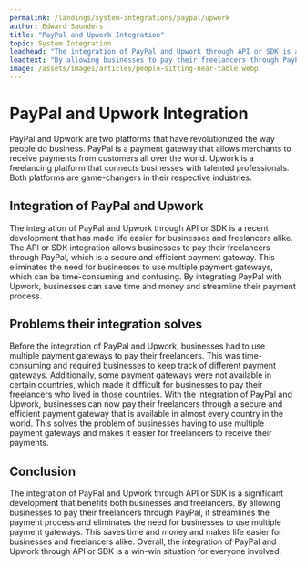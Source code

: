 ```yaml
---
permalink: /landings/system-integrations/paypal/upwork
author: Edward Saunders
title: "PayPal and Upwork Integration"
topic: System Integration
leadhead: "The integration of PayPal and Upwork through API or SDK is a significant development that benefits both businesses and freelancers"
leadtext: "By allowing businesses to pay their freelancers through PayPal, it streamlines the payment process and eliminates the need for businesses to use multiple payment gateways. This saves time and money and makes life easier for businesses and freelancers alike. Overall, the integration of PayPal and Upwork through API or SDK is a win-win situation for everyone involved."
image: /assets/images/articles/people-sitting-near-table.webp
---
```

<div class="arttext">	<h1>PayPal and Upwork Integration</h1>
	<p>PayPal and Upwork are two platforms that have revolutionized the way people do business. PayPal is a payment gateway that allows merchants to receive payments from customers all over the world. Upwork is a freelancing platform that connects businesses with talented professionals. Both platforms are game-changers in their respective industries.</p>
	<h2>Integration of PayPal and Upwork</h2>
	<p>The integration of PayPal and Upwork through API or SDK is a recent development that has made life easier for businesses and freelancers alike. The API or SDK integration allows businesses to pay their freelancers through PayPal, which is a secure and efficient payment gateway. This eliminates the need for businesses to use multiple payment gateways, which can be time-consuming and confusing. By integrating PayPal with Upwork, businesses can save time and money and streamline their payment process.</p>
	<h2>Problems their integration solves</h2>
	<p>Before the integration of PayPal and Upwork, businesses had to use multiple payment gateways to pay their freelancers. This was time-consuming and required businesses to keep track of different payment gateways. Additionally, some payment gateways were not available in certain countries, which made it difficult for businesses to pay their freelancers who lived in those countries. With the integration of PayPal and Upwork, businesses can now pay their freelancers through a secure and efficient payment gateway that is available in almost every country in the world. This solves the problem of businesses having to use multiple payment gateways and makes it easier for freelancers to receive their payments.</p>
	<h2>Conclusion</h2>
	<p>The integration of PayPal and Upwork through API or SDK is a significant development that benefits both businesses and freelancers. By allowing businesses to pay their freelancers through PayPal, it streamlines the payment process and eliminates the need for businesses to use multiple payment gateways. This saves time and money and makes life easier for businesses and freelancers alike. Overall, the integration of PayPal and Upwork through API or SDK is a win-win situation for everyone involved.</p>
</div>